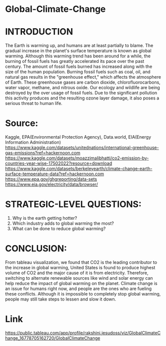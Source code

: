 # Global-Climate-Change

# INTRODUCTION
The Earth is warming up, and humans are at least partially to blame. The gradual increase in
the planet's surface temperature is known as global warming. Although this warming trend
has been around for a while, the burning of fossil fuels has greatly accelerated its pace over
the past century. The amount of fossil fuels burned has increased along with the size of the
human population. Burning fossil fuels such as coal, oil, and natural gas results in the
"greenhouse effect," which affects the atmosphere of Earth.
These greenhouse gases are carbon dioxide, chlorofluorocarbons, water vapor, methane,
and nitrous oxide. Our ecology and wildlife are being destroyed by the over usage of fossil
fuels. Due to the significant pollution this activity produces and the resulting ozone layer
damage, it also poses a serious threat to human life.

# Source: 
Kaggle, EPA(Environmental Protection Agency), Data.world, EIA(Energy Information  Administration)
https://www.kaggle.com/datasets/unitednations/international-greenhouse-gas-emissions?ref=hackernoon.com
https://www.kaggle.com/datasets/moazzimalibhatti/co2-emission-by-countries-year-wise-17502022?resource=download
https://www.kaggle.com/datasets/berkeleyearth/climate-change-earth-surface-temperature-data?ref=hackernoon.com
https://www.epa.gov/ghgreporting/data-sets
https://www.eia.gov/electricity/data/browser/

# STRATEGIC-LEVEL QUESTIONS:
1. Why is the earth getting hotter?
2. Which industry adds to global warming the most?
3. What can be done to reduce global warming?

# CONCLUSION:
From tableau visualization, we found that CO2 is the leading contributor to the increase in
global warming, United States is found to produce highest volume of CO2 and the major
cause of it is from electricity. Therefore, switching to alternate renewable sources like wind
and solar energy can help reduce the impact of global warming on the planet.
Climate change is an issue for humans right now, and people are the ones who are fueling
these conflicts. Although it is impossible to completely stop global warming, people may still
take steps to lessen and slow it down.


# Link
https://public.tableau.com/app/profile/rakshini.jesudoss/viz/GlobalClimateChange_16778705162720/GlobalClimateChange
